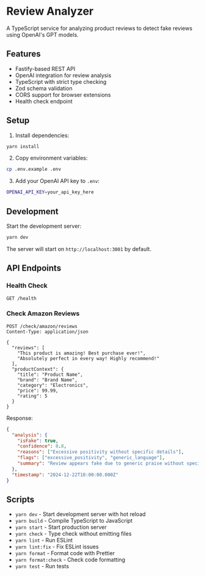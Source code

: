 # Review Analyzer

A TypeScript service for analyzing product reviews to detect fake reviews using OpenAI's GPT models.

## Features

- Fastify-based REST API
- OpenAI integration for review analysis
- TypeScript with strict type checking
- Zod schema validation
- CORS support for browser extensions
- Health check endpoint

## Setup

1. Install dependencies:
```bash
yarn install
```

2. Copy environment variables:
```bash
cp .env.example .env
```

3. Add your OpenAI API key to `.env`:
```bash
OPENAI_API_KEY=your_api_key_here
```

## Development

Start the development server:
```bash
yarn dev
```

The server will start on `http://localhost:3001` by default.

## API Endpoints

### Health Check
```
GET /health
```

### Check Amazon Reviews
```
POST /check/amazon/reviews
Content-Type: application/json

{
  "reviews": [
    "This product is amazing! Best purchase ever!",
    "Absolutely perfect in every way! Highly recommend!"
  ],
  "productContext": {
    "title": "Product Name",
    "brand": "Brand Name",
    "category": "Electronics",
    "price": 99.99,
    "rating": 5
  }
}
```

Response:
```json
{
  "analysis": {
    "isFake": true,
    "confidence": 0.8,
    "reasons": ["Excessive positivity without specific details"],
    "flags": ["excessive_positivity", "generic_language"],
    "summary": "Review appears fake due to generic praise without specific product details"
  },
  "timestamp": "2024-12-22T10:00:00.000Z"
}
```

## Scripts

- `yarn dev` - Start development server with hot reload
- `yarn build` - Compile TypeScript to JavaScript
- `yarn start` - Start production server
- `yarn check` - Type check without emitting files
- `yarn lint` - Run ESLint
- `yarn lint:fix` - Fix ESLint issues
- `yarn format` - Format code with Prettier
- `yarn format:check` - Check code formatting
- `yarn test` - Run tests